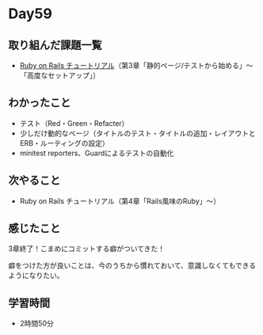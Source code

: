 # Day59
## 取り組んだ課題一覧
- [Ruby on Rails チュートリアル](https://railstutorial.jp/chapters/static_pages?version=7.0#sec-getting_started_with_testing)（第3章「静的ページ/テストから始める」〜「高度なセットアップ」）
## わかったこと
- テスト（Red・Green・Refacter）
- 少しだけ動的なページ（タイトルのテスト・タイトルの追加・レイアウトとERB・ルーティングの設定）
- minitest reporters、Guardによるテストの自動化
## 次やること
- Ruby on Rails チュートリアル（第4章「Rails風味のRuby」〜）
## 感じたこと
3章終了！こまめにコミットする癖がついてきた！
 
癖をつけた方が良いことは、今のうちから慣れておいて、意識しなくてもできるようになりたい。
## 学習時間
- 2時間50分
